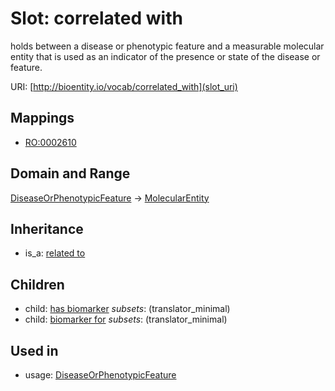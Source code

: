 # Slot: correlated with


holds between a disease or phenotypic feature and a measurable molecular entity that is used as an indicator of the presence or state of the disease or feature.

URI: [http://bioentity.io/vocab/correlated_with](slot_uri)
## Mappings

 * [RO:0002610](http://purl.obolibrary.org/obo/RO_0002610)
## Domain and Range

[DiseaseOrPhenotypicFeature](DiseaseOrPhenotypicFeature.md) -> [MolecularEntity](MolecularEntity.md)
## Inheritance

 *  is_a: [related to](related_to.md)
## Children

 *  child: [has biomarker](has_biomarker.md) *subsets*: (translator_minimal)
 *  child: [biomarker for](biomarker_for.md) *subsets*: (translator_minimal)
## Used in

 *  usage: [DiseaseOrPhenotypicFeature](DiseaseOrPhenotypicFeature.md)
